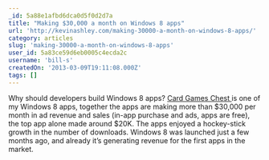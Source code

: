 ```yaml
---
_id: 5a88e1afbd6dca0d5f0d2d7a
title: "Making $30,000 a month on Windows 8 apps"
url: 'http://kevinashley.com/making-30000-a-month-on-windows-8-apps/'
category: articles
slug: 'making-30000-a-month-on-windows-8-apps'
user_id: 5a83ce59d6eb0005c4ecda2c
username: 'bill-s'
createdOn: '2013-03-09T19:11:08.000Z'
tags: []
---
```


Why should developers build Windows 8 apps? <a href="http://apps.microsoft.com/webpdp/app/card-games-chest/2634d007-ff3a-4697-a44e-f34f42128785">Card Games Chest </a>is one of my Windows 8 apps, together the apps are making more than $30,000 per month in ad revenue and sales (in-app purchase and ads, apps are free), the top app alone made around $20K. The apps enjoyed a hockey-stick growth in the number of downloads. Windows 8 was launched just a few months ago, and already it’s generating revenue for the first apps in the market.
